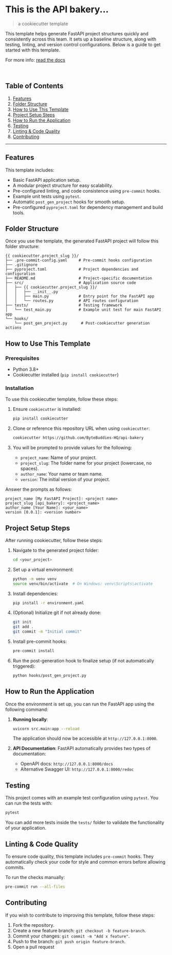 # This is the API bakery...
> a cookiecutter template

This template helps generate FastAPI project structures quickly and consistently across this team. It sets up a baseline structure, along with testing, linting, and version control configurations. Below is a guide to get started with this template.

For more info: [read the docs](https://cookiecutter.readthedocs.io/en/stable/)

<br>

## Table of Contents
1. [Features](#features)
2. [Folder Structure](#folder-structure)
3. [How to Use This Template](#how-to-use-this-template)
4. [Project Setup Steps](#project-setup-steps)
5. [How to Run the Application](#how-to-run-the-application)
6. [Testing](#testing)
7. [Linting & Code Quality](#linting--code-quality)
8. [Contributing](#contributing)

---

## Features
This template includes:
- Basic FastAPI application setup.
- A modular project structure for easy scalability.
- Pre-configured linting, and code consistence using `pre-commit` hooks.
- Example unit tests using `pytest`.
- Automatic `post_gen_project` hooks for smooth setup.
- Pre-configured `pyproject.toml` for dependency management and build tools.


## Folder Structure

Once you use the template, the generated FastAPI project will follow this folder structure:

```
{{ cookiecutter.project_slug }}/
├── .pre-commit-config.yaml     # Pre-commit hooks configuration
├── .gitignore                 
├── pyproject.toml              # Project dependencies and configuration
├── README.md                   # Project-specific documentation
├── src/                        # Application source code
│   ├── {{ cookiecutter.project_slug }}/  
│   │   ├── __init__.py         
│   │   ├── main.py             # Entry point for the FastAPI app
│   │   └── routes.py           # API routes configuration
├── tests/                      # Testing framework
│   └── test_main.py            # Example unit test for main FastAPI app
└── hooks/
    └── post_gen_project.py      # Post-cookiecutter generation actions
```


## How to Use This Template

### Prerequisites
- Python 3.8+
- Cookiecutter installed (`pip install cookiecutter`)

### Installation

To use this cookiecutter template, follow these steps:

1. Ensure `cookiecutter` is installed:
    ```bash
    pip install cookiecutter
    ```

2. Clone or reference this repository URL when using `cookiecutter`:
    ```bash
    cookiecutter https://github.com/ByteBuddies-HQ/api-bakery
    ```

3. You will be prompted to provide values for the following:
    - `project_name`: Name of your project.
    - `project_slug`: The folder name for your project (lowercase, no spaces).
    - `author_name`: Your name or team name.
    - `version`: The initial version of your project.



Answer the prompts as follows:
```text
project_name [My FastAPI Project]: <project name>
project_slug [api_bakery]: <project_name>
author_name [Your Name]: <your_name>
version [0.0.1]: <version number>
```


## Project Setup Steps

After running cookiecutter, follow these steps:

1. Navigate to the generated project folder:
    ```bash
    cd <your_project>
    ```

2. Set up a virtual environment:
    ```bash
    python -m venv venv
    source venv/bin/activate  # On Windows: venv\Scripts\activate
    ```

3. Install dependencies:
    ```bash
    pip install -r environment.yaml
    ```

4. (Optional) Initialize git if not already done:
    ```bash
    git init
    git add .
    git commit -m "Initial commit"
    ```

5. Install pre-commit hooks:
    ```bash
    pre-commit install
    ```

6. Run the post-generation hook to finalize setup (if not automatically triggered):
    ```bash
    python hooks/post_gen_project.py
    ```


## How to Run the Application

Once the environment is set up, you can run the FastAPI app using the following command:

1. **Running locally**:
    ```bash
    uvicorn src.main:app --reload
    ```

    The application should now be accessible at `http://127.0.0.1:8000`.

2. **API Documentation**:
    FastAPI automatically provides two types of documentation:
    - OpenAPI docs: `http://127.0.0.1:8000/docs`
    - Alternative Swagger UI: `http://127.0.0.1:8000/redoc`


## Testing

This project comes with an example test configuration using `pytest`. You can run the tests with:

```bash
pytest
```

You can add more tests inside the `tests/` folder to validate the functionality of your application.


## Linting & Code Quality

To ensure code quality, this template includes `pre-commit` hooks. They automatically check your code for style and common errors before allowing commits.

To run the checks manually:
```bash
pre-commit run --all-files
```

## Contributing

If you wish to contribute to improving this template, follow these steps:

1. Fork the repository.
2. Create a new feature branch: `git checkout -b feature-branch`.
3. Commit your changes: `git commit -m "Add x feature"`.
4. Push to the branch: `git push origin feature-branch`.
5. Open a pull request
